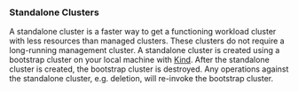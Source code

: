 ### Standalone Clusters

A standalone cluster is a faster way to get a functioning workload cluster with less resources than managed clusters. These clusters do not require a long-running management cluster. A standalone cluster is created using a bootstrap cluster on your local machine with [Kind](https://kind.sigs.k8s.io/). After the standalone cluster is created, the bootstrap cluster is destroyed. Any operations against the standalone cluster, e.g. deletion, will re-invoke the bootstrap cluster.
